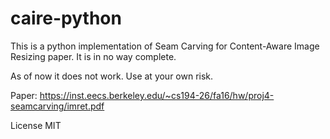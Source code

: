 # caire-python

This is a python implementation of Seam Carving for Content-Aware Image Resizing paper.
It is in no way complete.

As of now it does not work.
Use at your own risk.

Paper: https://inst.eecs.berkeley.edu/~cs194-26/fa16/hw/proj4-seamcarving/imret.pdf

License
MIT
